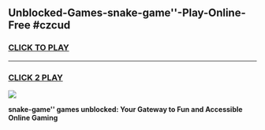 
## Unblocked-Games-snake-game''-Play-Online-Free #czcud
<h3>
<a href="https://us.freeplayer.one?title=snake-game''&ref=10M">CLICK TO PLAY</a></h3>
<hr>

<h3>
<a href="https://us.freeplayer.one?title=snake-game''&ref=10M">CLICK 2 PLAY</a>
  
</h3>

<a href="https://us.freeplayer.one?title=snake-game''&ref=10M"><img src="https://clearcache.store/games.png"></a>


**snake-game'' games unblocked: Your Gateway to Fun and Accessible Online Gaming**
